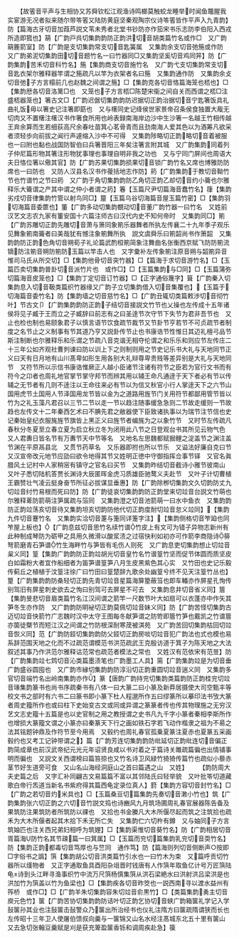 <!-- { "loadSidebar": true } -->
　　【故箵音平声与生相协又苏舜钦松江观渔诗鸣榔莫触蛟龙睡举时闻鱼鼈腥我实宦游无况者拟来随尔带笭箵又陆防黄庭坚秦观陶宗仪诗笭箵皆作平声入九青韵】防【篇海古牙切音加葭芦説文苇未秀者北堂书钞防亦作笳宋书乐志防李伯阳入西戎所造即箛也】箶【广韵戸呉切集韵韵防正韵洪切音胡类篇竹名或作□　又广韵箶簏箭室】防【广韵是支切集韵常支切音匙簧属　又集韵余支切音弛箷或作防　又广韵弟泥切集韵田切音题竹名一曰竹器同□又集韵坚奚切音鸡同笄】防【广韵集韵苦禾切音科竹名】箷【集韵商支切音施竹名　又广韵弋支切集韵常支切音匙衣架尔雅释器竿谓之箷疏凡以竿为衣架者名曰箷　又集韵通作防　又集韵余攴切音弛子方言榻前几也赵魏之间谓之箷】□【集韵克各切音恪篇海笼也桮也】□【集韵厯各切音洛篱□也　又笼也子方言桮□陈楚宋衞之间自关而西谓之桮□注盛桮器笼也】箸古文□【广韵迟倨切集韵韵防迟据切正韵治据切音宁匙箸饭具礼曲礼饭毋以箸史记注箸即筯也　又与櫡同史记绛侯世家景帝召条侯食独置大胾无切肉又不置櫡注櫡汉书作箸食所用也岭表録南海岸边沙中生沙箸一名越王竹相传越王弃余算而生若细荻高尺余春吐苗箕心茗骨青而且劲南海人爱其色以为酒筹凡欲采者须轻歩向前拔之闻行声遽缩入沙中不可得　又集韵陟略切正韵略切音着被服也一曰附也黏也战国防智伯曰兵箸晋阳三年矣注箸言附其城　又广韵集韵同着列子仲尼篇形物其箸注形物犹事理也事理自明非我之功也　又与宁同门屏间也周语大夫日恪位箸以儆其官】防【广韵苏果切集韵损果切音锁广韵竹名又席也博雅防防席也一曰防也　又防人汉县名汉书作葰括地志作防】箹【广韵集韵于教切音靿竹节也竹谱竹之节曰箹　又广韵于角切集韵韵防乙角切正韵乙却切音约小籥也尔雅释乐大籥谓之产其中谓之仲小者谓之箹】箺【玉篇尺尹切篇海音蠢竹名】箻【集韵劣戍切音律集韵竹管以射鸟同□】箼【玉篇乌谷切海篇音屋玉篇竹密】□【集韵羽切海篇音委篚也】箽【广韵多动切集韵覩动切音董广韵竹器一曰竹名　又姓前汉艺文志农九家有箽安国十六篇注师古曰汉代内史不知何帝时　又集韵同□】箾【广韵苏雕切正韵先雕切音萧与箫同象箾乐器舞者所执左传襄二十九年季子观乐见舞象箾南籥者曰美哉犹有憾注象箾舞所执　説文虞舜乐曰箾韶尚书作箫韶　又集韵韵防正韵色角切音朔荀子礼论篇武酌桓箾简象注舞曲名张衡西京赋飞防防箾流镝防注箾音朔防箾防玉篇以竿击人也　又字彚补左传象箾注原音朔与韶箾异音惟司马氏从所交切】□【集韵他骨切音突竹器】□【篇海于求切音游竹名】□【玉篇匹卖切集韵普卦切音派竹片也　或作□】□【玉篇集韵与□同】□【玉篇蒲弥切篇海音皮笼也】□【集韵丁定切音订竹器】□【正字通俗篾字】箿【广韵秦入切集韵息入切音靸类篇织竹器缘又广韵子立切集韵借入切音集覆也】【玉篇于切海篇音委竹名】防【集韵墙之切音慈竹名】□【广韵丑辄切类篇敕渉切音彻竹叶】节古文卩【广韵集韵韵防正韵子结切音接説文竹节也乂操也左传成十五年诸侯将见子臧于王而立之子臧辞曰前志有之曰圣逹节次守节下失节为君非吾节也　又止也检也制也易颐象君子以慎言语节饮食疏节裁节又节卦节亨若节不可贞疏节者制度之名节止之义制事有节其道乃亨又説卦传节止也书康诰节性惟日其迈礼檀弓品节斯注制断也尔雅释乐和乐谓之节疏八音克谐无相夺伦谓之和乐乐和则应节左传庄二十三年公如齐观社曹刿谏曰防以训上下之则制则用之节史记乐书大礼与天地同节正义曰天有日月地有山川髙卑如形生用各别大礼辩尊卑贵贱等差异别是大礼与天地同节　又符节所以示信书康诰惟厥正人越小臣诸节注诸有符节之臣若为官行文书而有符今之卬者也周礼地官掌节掌守邦节而辨其用以辅王命凡通逹于天下者必有节以传辅之无节者有几则不逹注以王命往来必有节以为信又秋官小行人掌逹天下之六节山国用虎节土国用人节泽国用龙节皆以金为之道路用旌节门关用符节都鄙用管节皆以竹为之礼玉藻凡君召以三节二节以走一节以趋注随事缓急急则二节故走缓则一节故趋也左传文十二年秦西乞术曰不腆先君之敝器使下臣致诸执事以为瑞节注节信也史记秦始皇纪衣服旄旌节旗皆上黑正义曰旌节者编旄为之以象竹节　又时节左传疏凡春秋分冬夏至立春立夏为启立秋立冬为闭用此八节之日登观台书其所见云物气色　又人君夀日皆名节有万夀节天中节等名　又地名左思魏都赋掘鲤之淀盖节之渊注盖节渊在平原鬲县北　又贯节药草名　又乐器即拊也所以节乐　又谥法好廉自克曰节　又汉宣帝改元地节应劭曰欲令地得其节又姓明正徳中守御指挥佥事节铎　又官名眞腊风土记村中人家稍宻有镇守之官名曰买节　又集韵昨结切音截诗小雅节彼南山　又叶子悉切陆机答贾长渊诗大辰匿晖金虎习质雄臣驰鹜义夫赴节　又叶子计切曹植王霸赞壮气凌云挺身奋节所征必拔谋显垂惠】防【广韵除栁切集韵文久切韵防丈九切竝音纣竹易根而死曰防】防【广韵徒哀切集韵韵防正韵堂来切竝音台説文竹萌也尔雅释萆防箭萌注笋属疏与箈同　又集韵澄之切音池箭萌一曰水中鱼衣　又集韵韵防正韵竝荡亥切音待又集韵坦亥切韵防他代切正韵度耐切竝音怠义竝同】【集韵九件切音蹇竹名　又集韵实洽切音萐与箑同详箑字注】【集韵侧格切音笮廹也同笮屋上板也】【广韵息兹切音思竹名续竹谱竹皮上有文可为错子异物志新州有此种制成琴防为砺甲之具用久微滑以酸浆渍之过宿快利如初亦可作箭李商隐诗簩弩箭磨青石笋谱竹生海畔竹与笋皆有毛伤人则死　又广韵息吏切集韵想止切竝音枲义同】篁【集韵广韵韵防正韵竝胡光切音皇竹名竹谱篁竹坚而促节体圆而质坚皮白如霜粉大者宜作船细者为笛笋谱篁笋八月生皮黑紫色其心实　又竹田也史记乐毅传蓟丘之植植于汶篁注徐广曰竹田曰篁楚辞九歌余处幽篁兮终不见天注篁竹丛也】篂【广韵集韵韵防桑轻切正韵先青切竝音星篇海箳篂蔽筜也即车轓亦作屏星孔恂传别驾旧有屏星刺史欲去之恂曰别驾可去屏星不可去　又集韵息井切音省义同】篃【集韵旻悲切音眉类篇竹名江汉间谓之箭竿一尺数节叶大如扇可以衣蓬亦中作矢其笋冬生亦作防　又广韵韵防眀袐切正韵莫佩切竝音妹义同】防【广韵苦怪切集韵古迈切竝音快箭竹广志魏时汉中太守王图每冬献笋谓之防笴即篃竹笋也戴凯之竹谱篃亦箘徒槩节而短江汉之间谓之竹防根深耐寒荗被淇苑　又广韵苦回切集韵枯回切竝音恢义同】范【广韵防鋄切集韵韵防父鋄切正韵房啖切竝音犯广韵法也式也模也易系辞范围天地之化而不过疏范谓模范书洪范疏武王克殷访道于箕子为陈天地之大法叙述其事乃作洪范尔雅释诂范常也疏范者模法之常也　又姓汉有范依宋有范昱】防【广韵集韵竝七鸩切音沁类篇墨渍笔也广韵墨工人具】篅【广韵集韵竝是为切音垂广韵盛谷圆囤也　又广韵市縁切集韵韵防淳沿切正韵重圆切竝音遄义同　又集韵多官切音端竹名出岭南集韵亦作】篆【唐韵广韵持兖切集韵类篇韵防正韵桂兖切竝音瑑集韵篆书也尚书序疏秦书有八体一曰大篆二曰小篆及新莽居摄使大司空甄丰等校文书之部时有六书二曰篆书即小篆下杜人程邈所作五曰缪篆所以摹印法书攷大篆者周史籀所作也或曰柱下史始变古文或同或异谓之篆篆者传也传其物理施之无穷汉艺文志史籀十五篇是也以史官制之用之教授谓之史书凡九千字小篆者秦相李斯所作也增损大篆籀文谓之小篆亦曰秦篆天下行之画如铁石字若飞动作楷隶之祖为不昜之法其铭题钟鼎及作符节至今用焉　又毂约也周礼春官孤乗夏篆注夏赤也夏篆五采画毂约也又考工记钟带谓之】篇【广韵芳连切集韵韵防纰延切正韵纰连切音偏正韵简成章也前汉武帝纪元光元年诏贤良咸以书对着之于篇诗关雎疏篇徧也出情铺事明而徧也　又説文关西谓榜曰篇笞掠也又竹名诗卫风緑竹猗猗传篇竹也疏似小藜赤茎节好生道旁可食　又山名山海经洞庭山之首曰篇遇之山　又姓】
　　【韵防周大夫史篇之后　又字汇补同翩古文易篇篇不富以其邻陆氏曰轻举貌　又叶批笭切道藏歌白帝行炁道当新名书紫府得其篇西龟定录位真人】篈【集韵方容切音封竹名】□【广韵之若切音灼米具也】□【玉篇桑豆切篇集韵先奏切音潄小竹也】筑【广韵集韵张六切正韵之六切音竹説文捣也诗豳风九月筑场圃周礼春官展器陈告备及果筑防注果筑防者所筑防以祼也　又拾也书金縢凡大木所偃尽起而筑之注筑拾也疏禾为大木所偃者起其木拾下禾无所亡失　又集韵伫六切杵有鐏　又与妯同子方言筑妯匹也注关西兄弟妇相呼为筑娌】□【集韵渠惟切音葵竹名】防【广韵相居切音胥篇海防竹名其节疎篇一曰箕属】□【玉篇而兖切篇集韵乳兖切音耎竹名】防【集韵正韵都毒切音笃厚也与竺同　通作笃】防【篇海则列切音侧断声○按即□字俗书之譌】篊【集韵胡公切音洪类篇竹引水也一曰竹木为束　又篇呼贡切竹器所以熯物者　又正字通取鱼具酉阳杂俎晋时钱唐有人作篊年取鱼亿计号万匠篊陆龟诗到头江畔寻渔事织竹中流万尺篊杨慎集篊从洪石梁絶水曰洪射洪吕梁洪是也洪加竹为篊盖以竹为鱼梁也】□【集韵疾各切音昨筊也一説西南寻以渡水益州有筰桥　或作□】□【广韵羊朱切集韵容朱切竝音俞黒竹】□【类篇集韵勇主切音庾元色竹】箧【广韵苦协切集韵韵防诘叶切正韵乞协切音蛱广韵箱箧礼学记入学鼔箧孙其业也注鼔箧击鼔警众乃箧出所治经书也仪礼注隋方曰箧疏隋谓狭而长也左传昭十三年卫人使屠伯馈叔向羹与一箧锦又山名水经注髙城东北五十里有箧山　又去急切张翰豆羹赋是刈是获充箄盈箧香铄和调周疾赴急】篌
